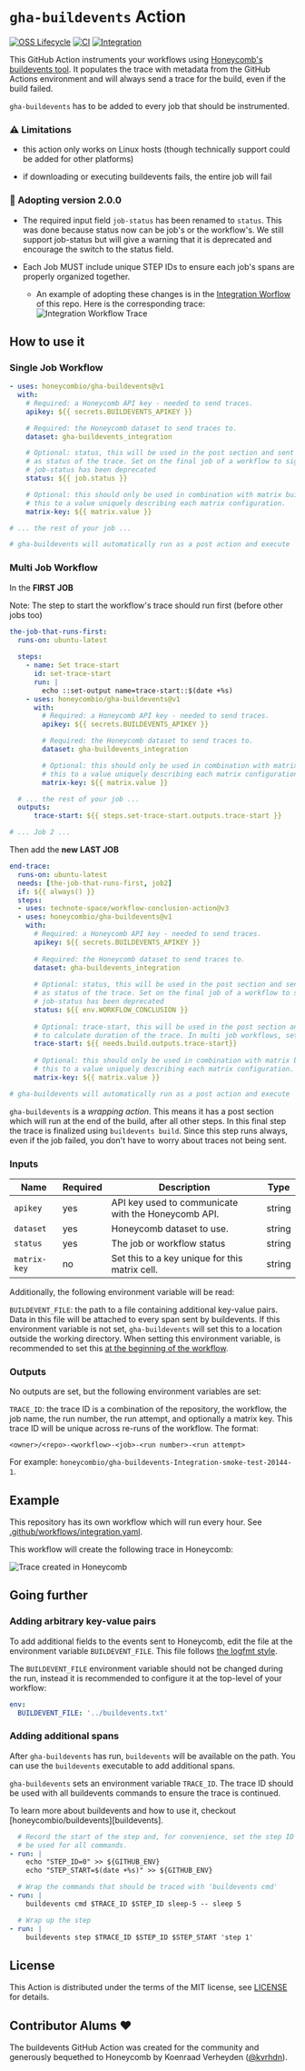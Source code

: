 # `gha-buildevents` Action

[![OSS Lifecycle](https://img.shields.io/osslifecycle/honeycombio/gha-buildevents?color=success)](https://github.com/honeycombio/home/blob/main/honeycomb-oss-lifecycle-and-practices.md)
[![CI](https://github.com/honeycombio/gha-buildevents/workflows/CI/badge.svg)](https://github.com/honeycombio/gha-buildevents/actions?query=workflow%3ACI)
[![Integration](https://github.com/honeycombio/gha-buildevents/workflows/Integration/badge.svg)](https://github.com/honeycombio/gha-buildevents/actions?query=workflow%3AIntegration)

This GitHub Action instruments your workflows using [Honeycomb's buildevents tool](https://github.com/honeycombio/buildevents). It populates the trace with metadata from the GitHub Actions environment and will always send a trace for the build, even if the build failed.

`gha-buildevents` has to be added to every job that should be instrumented.

### ⚠️ Limitations

- this action only works on Linux hosts (though technically support could be added for other platforms)

- if downloading or executing buildevents fails, the entire job will fail

### 📣 Adopting version 2.0.0

- The required input field `job-status` has been renamed to `status`. This was done because status now can be job's or the workflow's. 
  We still support job-status but will give a warning that it is deprecated and encourage the switch to the status field.


- Each Job MUST include unique STEP IDs to ensure each job's spans are properly organized together.
  - An example of adopting these changes is in the [Integration Worflow](.github/workflows/integration.yaml) of this repo. Here is the corresponding trace:
    ![Integration Workflow Trace](images/integration-worflow.png)

## How to use it

### Single Job Workflow

```yaml
- uses: honeycombio/gha-buildevents@v1
  with:
    # Required: a Honeycomb API key - needed to send traces.
    apikey: ${{ secrets.BUILDEVENTS_APIKEY }}

    # Required: the Honeycomb dataset to send traces to.
    dataset: gha-buildevents_integration

    # Optional: status, this will be used in the post section and sent
    # as status of the trace. Set on the final job of a workflow to signal for the trace to # end
    # job-status has been deprecated
    status: ${{ job.status }}

    # Optional: this should only be used in combination with matrix builds. Set
    # this to a value uniquely describing each matrix configuration.
    matrix-key: ${{ matrix.value }}

# ... the rest of your job ...

# gha-buildevents will automatically run as a post action and execute 'buildevents build'
```

### Multi Job Workflow

In the **FIRST JOB**

Note: The step to start the workflow's trace should run first (before other jobs too)

```yaml
the-job-that-runs-first:
  runs-on: ubuntu-latest
  
  steps:
    - name: Set trace-start
      id: set-trace-start
      run: |
        echo ::set-output name=trace-start::$(date +%s)
    - uses: honeycombio/gha-buildevents@v1
      with:
        # Required: a Honeycomb API key - needed to send traces.
        apikey: ${{ secrets.BUILDEVENTS_APIKEY }}

        # Required: the Honeycomb dataset to send traces to.
        dataset: gha-buildevents_integration

        # Optional: this should only be used in combination with matrix builds. Set
        # this to a value uniquely describing each matrix configuration.
        matrix-key: ${{ matrix.value }}

  # ... the rest of your job ...
  outputs:
      trace-start: ${{ steps.set-trace-start.outputs.trace-start }} 

# ... Job 2 ...
```

Then add the **new** **LAST JOB**

```yaml
end-trace:
  runs-on: ubuntu-latest
  needs: [the-job-that-runs-first, job2]
  if: ${{ always() }}
  steps:
  - uses: technote-space/workflow-conclusion-action@v3
  - uses: honeycombio/gha-buildevents@v1
    with:
      # Required: a Honeycomb API key - needed to send traces.
      apikey: ${{ secrets.BUILDEVENTS_APIKEY }}
      
      # Required: the Honeycomb dataset to send traces to.
      dataset: gha-buildevents_integration
      
      # Optional: status, this will be used in the post section and sent
      # as status of the trace. Set on the final job of a workflow to signal for the trace # to end
      # job-status has been deprecated
      status: ${{ env.WORKFLOW_CONCLUSION }}
      
      # Optional: trace-start, this will be used in the post section and sent
      # to calculate duration of the trace. In multi job workflows, set on the final job of a workflow. Not necessary for single job workflows
      trace-start: ${{ needs.build.outputs.trace-start}}
      
      # Optional: this should only be used in combination with matrix builds. Set
      # this to a value uniquely describing each matrix configuration.
      matrix-key: ${{ matrix.value }}

# gha-buildevents will automatically run as a post action and execute 'buildevents build'
```

`gha-buildevents` is a _wrapping action_. This means it has a post section which will run at the end of the build, after all other steps. In this final step the trace is finalized using `buildevents build`. Since this step runs always, even if the job failed, you don't have to worry about traces not being sent.

### Inputs

Name         | Required | Description                                          | Type
-------------|----------|------------------------------------------------------|-------
`apikey`     | yes      | API key used to communicate with the Honeycomb API.  | string
`dataset`    | yes      | Honeycomb dataset to use.                            | string
`status`     | yes      | The job or workflow status                           | string
`matrix-key` | no       | Set this to a key unique for this matrix cell.       | string

Additionally, the following environment variable will be read:

`BUILDEVENT_FILE`: the path to a file containing additional key-value pairs. Data in this file will be attached to every span sent by buildevents. If this environment variable is not set, `gha-buildevents` will set this to a location outside the working directory.
When setting this environment variable, is recommended to set this [at the beginning of the workflow](https://docs.github.com/en/free-pro-team@latest/actions/reference/workflow-syntax-for-github-actions#env).

### Outputs

No outputs are set, but the following environment variables are set:

`TRACE_ID`: the trace ID is a combination of the repository, the workflow, the job name, the run number, the run attempt, and optionally a matrix key. This trace ID will be unique across re-runs of the workflow. The format:
```
<owner>/<repo>-<workflow>-<job>-<run number>-<run attempt>
```
For example: `honeycombio/gha-buildevents-Integration-smoke-test-20144-1`.

## Example

This repository has its own workflow which will run every hour. See [.github/workflows/integration.yaml](./.github/workflows/integration.yaml).

This workflow will create the following trace in Honeycomb:

![Trace created in Honeycomb](./example-trace.png)

## Going further

### Adding arbitrary key-value pairs

To add additional fields to the events sent to Honeycomb, edit the file at the environment variable `BUILDEVENT_FILE`. This file follows [the logfmt style](https://www.brandur.org/logfmt).

The `BUILDEVENT_FILE` environment variable should not be changed during the run, instead it is recommended to configure it at the top-level of your workflow:

```yaml
env:
  BUILDEVENT_FILE: '../buildevents.txt'
```

### Adding additional spans

After `gha-buildevents` has run, `buildevents` will be available on the path. You can use the `buildevents` executable to add additional spans.

`gha-buildevents` sets an environment variable `TRACE_ID`. The trace ID should be used with all buildevents commands to ensure the trace is continued.

To learn more about buildevents and how to use it, checkout [honeycombio/buildevents][buildevents].

```yaml
  # Record the start of the step and, for convenience, set the step ID that will
  # be used for all commands.
- run: |
    echo "STEP_ID=0" >> ${GITHUB_ENV}
    echo "STEP_START=$(date +%s)" >> ${GITHUB_ENV}

  # Wrap the commands that should be traced with 'buildevents cmd'
- run: |
    buildevents cmd $TRACE_ID $STEP_ID sleep-5 -- sleep 5

  # Wrap up the step
- run: |
    buildevents step $TRACE_ID $STEP_ID $STEP_START 'step 1'
```

## License

This Action is distributed under the terms of the MIT license, see [LICENSE](./LICENSE) for details.

## Contributor Alums ❤️

The buildevents GitHub Action was created for the community and generously bequethed to Honeycomb by Koenraad Verheyden ([@kvrhdn](https://github.com/kvrhdn)).
